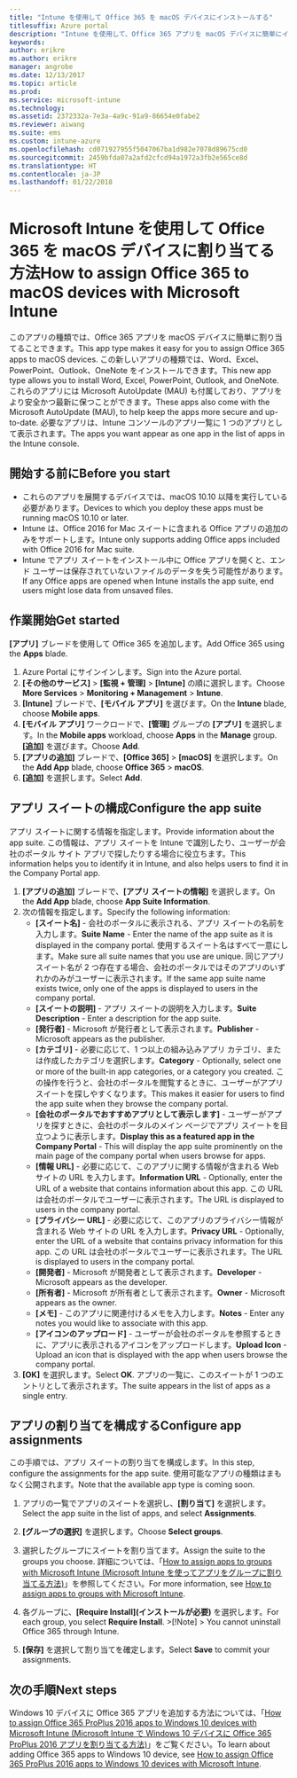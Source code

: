 ```yaml
---
title: "Intune を使用して Office 365 を macOS デバイスにインストールする"
titlesuffix: Azure portal
description: "Intune を使用して、Office 365 アプリを macOS デバイスに簡単にインストールする方法について説明します。"
keywords: 
author: erikre
ms.author: erikre
manager: angrobe
ms.date: 12/13/2017
ms.topic: article
ms.prod: 
ms.service: microsoft-intune
ms.technology: 
ms.assetid: 2372332a-7e3a-4a9c-91a9-86654e0fabe2
ms.reviewer: aiwang
ms.suite: ems
ms.custom: intune-azure
ms.openlocfilehash: cd071927955f5047067ba1d982e7078d89675cd0
ms.sourcegitcommit: 2459bfda07a2afd2cfcd94a1972a3fb2e565ce8d
ms.translationtype: HT
ms.contentlocale: ja-JP
ms.lasthandoff: 01/22/2018
---
```

# <a name="how-to-assign-office-365-to-macos-devices-with-microsoft-intune"></a><span data-ttu-id="56b17-103">Microsoft Intune を使用して Office 365 を macOS デバイスに割り当てる方法</span><span class="sxs-lookup"><span data-stu-id="56b17-103">How to assign Office 365 to macOS devices with Microsoft Intune</span></span>

<span data-ttu-id="56b17-104">このアプリの種類では、Office 365 アプリを macOS デバイスに簡単に割り当てることできます。</span><span class="sxs-lookup"><span data-stu-id="56b17-104">This app type makes it easy for you to assign Office 365 apps to macOS devices.</span></span> <span data-ttu-id="56b17-105">この新しいアプリの種類では、Word、Excel、PowerPoint、Outlook、OneNote をインストールできます。</span><span class="sxs-lookup"><span data-stu-id="56b17-105">This new app type allows you to install Word, Excel, PowerPoint, Outlook, and OneNote.</span></span> <span data-ttu-id="56b17-106">これらのアプリには Microsoft AutoUpdate (MAU) も付属しており、アプリをより安全かつ最新に保つことができます。</span><span class="sxs-lookup"><span data-stu-id="56b17-106">These apps also come with the Microsoft AutoUpdate (MAU), to help keep the apps more secure and up-to-date.</span></span> <span data-ttu-id="56b17-107">必要なアプリは、Intune コンソールのアプリ一覧に 1 つのアプリとして表示されます。</span><span class="sxs-lookup"><span data-stu-id="56b17-107">The apps you want appear as one app in the list of apps in the Intune console.</span></span>


## <a name="before-you-start"></a><span data-ttu-id="56b17-108">開始する前に</span><span class="sxs-lookup"><span data-stu-id="56b17-108">Before you start</span></span>

- <span data-ttu-id="56b17-109">これらのアプリを展開するデバイスでは、macOS 10.10 以降を実行している必要があります。</span><span class="sxs-lookup"><span data-stu-id="56b17-109">Devices to which you deploy these apps must be running macOS 10.10 or later.</span></span>
- <span data-ttu-id="56b17-110">Intune は、Office 2016 for Mac スイートに含まれる Office アプリの追加のみをサポートします。</span><span class="sxs-lookup"><span data-stu-id="56b17-110">Intune only supports adding Office apps included with Office 2016 for Mac suite.</span></span>
- <span data-ttu-id="56b17-111">Intune でアプリ スイートをインストール中に Office アプリを開くと、エンド ユーザーは保存されていないファイルのデータを失う可能性があります。</span><span class="sxs-lookup"><span data-stu-id="56b17-111">If any Office apps are opened when Intune installs the app suite, end users might lose data from unsaved files.</span></span>


## <a name="get-started"></a><span data-ttu-id="56b17-112">作業開始</span><span class="sxs-lookup"><span data-stu-id="56b17-112">Get started</span></span>
<span data-ttu-id="56b17-113">**[アプリ]** ブレードを使用して Office 365 を追加します。</span><span class="sxs-lookup"><span data-stu-id="56b17-113">Add Office 365 using the **Apps** blade.</span></span>
1.  <span data-ttu-id="56b17-114">Azure Portal にサインインします。</span><span class="sxs-lookup"><span data-stu-id="56b17-114">Sign into the Azure portal.</span></span>
2.  <span data-ttu-id="56b17-115">**[その他のサービス]** > **[監視 + 管理]** > **[Intune]** の順に選択します。</span><span class="sxs-lookup"><span data-stu-id="56b17-115">Choose **More Services** > **Monitoring + Management** > **Intune**.</span></span>
3.  <span data-ttu-id="56b17-116">**[Intune]** ブレードで、**[モバイル アプリ]** を選びます。</span><span class="sxs-lookup"><span data-stu-id="56b17-116">On the **Intune** blade, choose **Mobile apps**.</span></span>
4.  <span data-ttu-id="56b17-117">**[モバイル アプリ]** ワークロードで、**[管理]** グループの **[アプリ]** を選択します。</span><span class="sxs-lookup"><span data-stu-id="56b17-117">In the **Mobile apps** workload, choose **Apps** in the **Manage** group.</span></span> <span data-ttu-id="56b17-118">**[追加]** を選びます。</span><span class="sxs-lookup"><span data-stu-id="56b17-118">Choose **Add**.</span></span>
5.  <span data-ttu-id="56b17-119">**[アプリの追加]** ブレードで、**[Office 365]** > **[macOS]** を選択します。</span><span class="sxs-lookup"><span data-stu-id="56b17-119">On the **Add App** blade, choose **Office 365** > **macOS**.</span></span>
6.  <span data-ttu-id="56b17-120">**[追加]** を選択します。</span><span class="sxs-lookup"><span data-stu-id="56b17-120">Select **Add**.</span></span>

## <a name="configure-the-app-suite"></a><span data-ttu-id="56b17-121">アプリ スイートの構成</span><span class="sxs-lookup"><span data-stu-id="56b17-121">Configure the app suite</span></span>

<span data-ttu-id="56b17-122">アプリ スイートに関する情報を指定します。</span><span class="sxs-lookup"><span data-stu-id="56b17-122">Provide information about the app suite.</span></span> <span data-ttu-id="56b17-123">この情報は、アプリ スイートを Intune で識別したり、ユーザーが会社のポータル サイト アプリで探したりする場合に役立ちます。</span><span class="sxs-lookup"><span data-stu-id="56b17-123">This information helps you to identify it in Intune, and also helps users to find it in the Company Portal app.</span></span>

1.  <span data-ttu-id="56b17-124">**[アプリの追加]** ブレードで、**[アプリ スイートの情報]** を選択します。</span><span class="sxs-lookup"><span data-stu-id="56b17-124">On the **Add App** blade, choose **App Suite Information**.</span></span>
2.  <span data-ttu-id="56b17-125">次の情報を指定します。</span><span class="sxs-lookup"><span data-stu-id="56b17-125">Specify the following information:</span></span>
    - <span data-ttu-id="56b17-126">**[スイート名]** - 会社のポータルに表示される、アプリ スイートの名前を入力します。</span><span class="sxs-lookup"><span data-stu-id="56b17-126">**Suite Name** - Enter the name of the app suite as it is displayed in the company portal.</span></span> <span data-ttu-id="56b17-127">使用するスイート名はすべて一意にします。</span><span class="sxs-lookup"><span data-stu-id="56b17-127">Make sure all suite names that you use are unique.</span></span> <span data-ttu-id="56b17-128">同じアプリ スイート名が 2 つ存在する場合、会社のポータルではそのアプリのいずれかのみがユーザーに表示されます。</span><span class="sxs-lookup"><span data-stu-id="56b17-128">If the same app suite name exists twice, only one of the apps is displayed to users in the company portal.</span></span>
    - <span data-ttu-id="56b17-129">**[スイートの説明]** - アプリ スイートの説明を入力します。</span><span class="sxs-lookup"><span data-stu-id="56b17-129">**Suite Description** - Enter a description for the app suite.</span></span>
    - <span data-ttu-id="56b17-130">**[発行者]** - Microsoft が発行者として表示されます。</span><span class="sxs-lookup"><span data-stu-id="56b17-130">**Publisher** - Microsoft appears as the publisher.</span></span>
    - <span data-ttu-id="56b17-131">**[カテゴリ]** - 必要に応じて、1 つ以上の組み込みアプリ カテゴリ、または作成したカテゴリを選択します。</span><span class="sxs-lookup"><span data-stu-id="56b17-131">**Category** - Optionally, select one or more of the built-in app categories, or a category you created.</span></span> <span data-ttu-id="56b17-132">この操作を行うと、会社のポータルを閲覧するときに、ユーザーがアプリ スイートを探しやすくなります。</span><span class="sxs-lookup"><span data-stu-id="56b17-132">This makes it easier for users to find the app suite when they browse the company portal.</span></span>
    - <span data-ttu-id="56b17-133">**[会社のポータルでおすすめアプリとして表示します]** - ユーザーがアプリを探すときに、会社のポータルのメイン ページでアプリ スイートを目立つように表示します。</span><span class="sxs-lookup"><span data-stu-id="56b17-133">**Display this as a featured app in the Company Portal** - This will display the app suite prominently on the main page of the company portal when users browse for apps.</span></span>
    - <span data-ttu-id="56b17-134">**[情報 URL]** - 必要に応じて、このアプリに関する情報が含まれる Web サイトの URL を入力します。</span><span class="sxs-lookup"><span data-stu-id="56b17-134">**Information URL** - Optionally, enter the URL of a website that contains information about this app.</span></span> <span data-ttu-id="56b17-135">この URL は会社のポータルでユーザーに表示されます。</span><span class="sxs-lookup"><span data-stu-id="56b17-135">The URL is displayed to users in the company portal.</span></span>
    - <span data-ttu-id="56b17-136">**[プライバシー URL]** - 必要に応じて、このアプリのプライバシー情報が含まれる Web サイトの URL を入力します。</span><span class="sxs-lookup"><span data-stu-id="56b17-136">**Privacy URL** - Optionally, enter the URL of a website that contains privacy information for this app.</span></span> <span data-ttu-id="56b17-137">この URL は会社のポータルでユーザーに表示されます。</span><span class="sxs-lookup"><span data-stu-id="56b17-137">The URL is displayed to users in the company portal.</span></span>
    - <span data-ttu-id="56b17-138">**[開発者]** - Microsoft が開発者として表示されます。</span><span class="sxs-lookup"><span data-stu-id="56b17-138">**Developer** - Microsoft appears as the developer.</span></span>
    - <span data-ttu-id="56b17-139">**[所有者]** - Microsoft が所有者として表示されます。</span><span class="sxs-lookup"><span data-stu-id="56b17-139">**Owner** - Microsoft appears as the owner.</span></span>
    - <span data-ttu-id="56b17-140">**[メモ]** - このアプリに関連付けるメモを入力します。</span><span class="sxs-lookup"><span data-stu-id="56b17-140">**Notes** - Enter any notes you would like to associate with this app.</span></span>
    - <span data-ttu-id="56b17-141">**[アイコンのアップロード]** - ユーザーが会社のポータルを参照するときに、アプリに表示されるアイコンをアップロードします。</span><span class="sxs-lookup"><span data-stu-id="56b17-141">**Upload Icon** - Upload an icon that is displayed with the app when users browse the company portal.</span></span>
3.  <span data-ttu-id="56b17-142">**[OK]** を選択します。</span><span class="sxs-lookup"><span data-stu-id="56b17-142">Select **OK**.</span></span> <span data-ttu-id="56b17-143">アプリの一覧に、このスイートが 1 つのエントリとして表示されます。</span><span class="sxs-lookup"><span data-stu-id="56b17-143">The suite appears in the list of apps as a single entry.</span></span>

## <a name="configure-app-assignments"></a><span data-ttu-id="56b17-144">アプリの割り当てを構成する</span><span class="sxs-lookup"><span data-stu-id="56b17-144">Configure app assignments</span></span>

<span data-ttu-id="56b17-145">この手順では、アプリ スイートの割り当てを構成します。</span><span class="sxs-lookup"><span data-stu-id="56b17-145">In this step, configure the assignments for the app suite.</span></span> <span data-ttu-id="56b17-146">使用可能なアプリの種類はまもなく公開されます。</span><span class="sxs-lookup"><span data-stu-id="56b17-146">Note that the available app type is coming soon.</span></span>

1. <span data-ttu-id="56b17-147">アプリの一覧でアプリのスイートを選択し、**[割り当て]** を選択します。</span><span class="sxs-lookup"><span data-stu-id="56b17-147">Select the app suite in the list of apps, and select **Assignments**.</span></span>
2. <span data-ttu-id="56b17-148">**[グループの選択]** を選択します。</span><span class="sxs-lookup"><span data-stu-id="56b17-148">Choose **Select groups**.</span></span>
3. <span data-ttu-id="56b17-149">選択したグループにスイートを割り当てます。</span><span class="sxs-lookup"><span data-stu-id="56b17-149">Assign the suite to the groups you choose.</span></span> <span data-ttu-id="56b17-150">詳細については、「[How to assign apps to groups with Microsoft Intune (Microsoft Intune を使ってアプリをグループに割り当てる方法)](/intune/apps-deploy)」を参照してください。</span><span class="sxs-lookup"><span data-stu-id="56b17-150">For more information, see [How to assign apps to groups with Microsoft Intune](/intune/apps-deploy).</span></span>
4. <span data-ttu-id="56b17-151">各グループに、**[Require Install]\(インストールが必要\)** を選択します。</span><span class="sxs-lookup"><span data-stu-id="56b17-151">For each group, you select **Require Install**.</span></span>
       >[!Note]
       > You cannot uninstall Office 365 through Intune.

5. <span data-ttu-id="56b17-152">**[保存]** を選択して割り当てを確定します。</span><span class="sxs-lookup"><span data-stu-id="56b17-152">Select **Save** to commit your assignments.</span></span>

## <a name="next-steps"></a><span data-ttu-id="56b17-153">次の手順</span><span class="sxs-lookup"><span data-stu-id="56b17-153">Next steps</span></span>

<span data-ttu-id="56b17-154">Windows 10 デバイスに Office 365 アプリを追加する方法については、「[How to assign Office 365 ProPlus 2016 apps to Windows 10 devices with Microsoft Intune (Microsoft Intune で Windows 10 デバイスに Office 365 ProPlus 2016 アプリを割り当てる方法)](/intune/apps-add-office365)」をご覧ください。</span><span class="sxs-lookup"><span data-stu-id="56b17-154">To learn about adding Office 365 apps to Windows 10 device, see [How to assign Office 365 ProPlus 2016 apps to Windows 10 devices with Microsoft Intune](/intune/apps-add-office365).</span></span>
